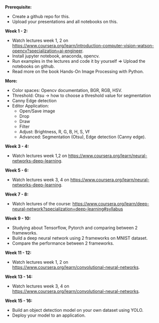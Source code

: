 **Prerequisite:**
- Create a github repo for this. 
- Upload your presentations and all notebooks on this.

**Week 1 - 2:**
- Watch lectures week 1, 2 on https://www.coursera.org/learn/introduction-computer-vision-watson-opencv?specialization=ai-engineer. 
- Install jupyter notebook, anaconda, opencv. 
- Run examples in the lectures and code it by yourself  => Upload the notebooks on github.
- Read more on the book Hands-On Image Processing with Python.
  
**More:** 
- Color spaces: Opencv documentation, BGR, RGB, HSV.
- Threshold: Otsu -> how to choose a threshold value for segmentation
- Canny Edge detection
- Editor Application: 
  + Open/Save image 
  + Drop
  + Draw
  + Filter 
  + Adjust: Brightness, R, G, B, H, S, Vf
  + Advanced: Segmentation (Otsu), Edge detection (Canny edge).


**Week 3 - 4:**
- Watch lectures week 1,2 on https://www.coursera.org/learn/neural-networks-deep-learning.


**Week 5 - 6:**
- Watch lectures week 3, 4 on https://www.coursera.org/learn/neural-networks-deep-learning.


**Week 7 - 8:**
- Watch lectures of the course: https://www.coursera.org/learn/deep-neural-network?specialization=deep-learning#syllabus


**Week 9 - 10:**
- Studying about Tensorflow, Pytorch and comparing between 2 frameworks.
- Build a deep neural network using 2 frameworks on MNIST dataset. 
- Compare the performance between 2 frameworks.


**Week 11 - 12:**
- Watch lectures week 1, 2 on https://www.coursera.org/learn/convolutional-neural-networks.


**Week 13 - 14:**
- Watch lectures week 3, 4 on https://www.coursera.org/learn/convolutional-neural-networks.


**Week 15 - 16:**
- Build an object detection model on your own dataset using YOLO.
- Deploy your model to an application.